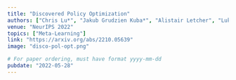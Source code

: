 ```yaml
---
title: "Discovered Policy Optimization"
authors: ["Chris Lu*", "Jakub Grudzien Kuba*", "Alistair Letcher", "Luke Metz", "Christian Schroeder de Witt", "Jakob Foerster"]
venue: "NeurIPS 2022"
topics: ["Meta-Learning"]
link: "https://arxiv.org/abs/2210.05639"
image: "disco-pol-opt.png"

# For paper ordering, must have format yyyy-mm-dd
pubdate: "2022-05-28"
---
```

